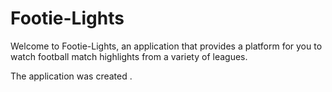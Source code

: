 # Footie-Lights
<p> Welcome to Footie-Lights, an application that provides a platform for you to watch football match highlights from a variety of leagues.</p>
<p> The application was created .</p>